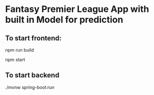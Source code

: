 # Fantasy Premier League App with built in Model for prediction

## To start frontend:

npm run build

npm start

## To start backend

./mvnw spring-boot:run
